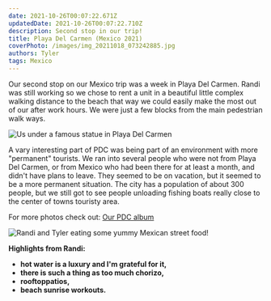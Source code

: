 ```yaml
---
date: 2021-10-26T00:07:22.671Z 
updatedDate: 2021-10-26T00:07:22.710Z
description: Second stop in our trip!
title: Playa Del Carmen (Mexico 2021)
coverPhoto: /images/img_20211018_073242885.jpg
authors: Tyler
tags: Mexico
---
```

Our second stop on our Mexico trip was a week in Playa Del Carmen. Randi was still working so we chose to rent a unit in a beautiful little complex walking distance to the beach that way we could easily make the most out of our after work hours. We were just a few blocks from the main pedestrian walk ways.

![Us under a famous statue in Playa Del Carmen](/images/img_20211018_073452065_hdr.jpg "Us under a famous statue in Playa Del Carmen")

A vary interesting part of PDC was being part of an environment with more "permanent" tourists. We ran into several people who were not from Playa Del Carmen, or from Mexico who had been there for at least a month, and didn't have plans to leave. They seemed to be on vacation, but it seemed to be a more permanent situation. The city has a population of about 300 people, but we still got to see people unloading fishing boats really close to the center of towns touristy area.

For more photos check out: [Our PDC album](< https://photos.app.goo.gl/ST3w3B85oSMnKSkN6>)

![Randi and Tyler eating some yummy Mexican street food!](/images/img_20211023_171517147_hdr.jpg "We finally got a marquesita!")

**Highlights from Randi:** 

* **hot water is a luxury and I'm grateful for it,** 
* **there is such a thing as too much chorizo,** 
* **rooftoppatios,** 
* **beach sunrise workouts.**
